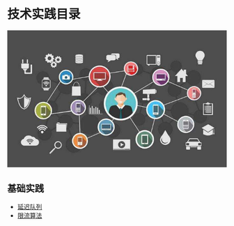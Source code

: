 # 技术实践目录

<div align="center">
    <img src="https://github.com/xuanchengsunjin/Jim_note/blob/sandbox/resource/img/tec_practice/content.jpg" width="900px">
</div>

## 基础实践

- [延迟队列](https://github.com/xuanchengsunjin/Jim_note/blob/sandbox/note/tec_practice/delay_queue.md)
- [限流算法](https://github.com/xuanchengsunjin/Jim_note/blob/sandbox/note/tec_practice/limit_flow.md)
